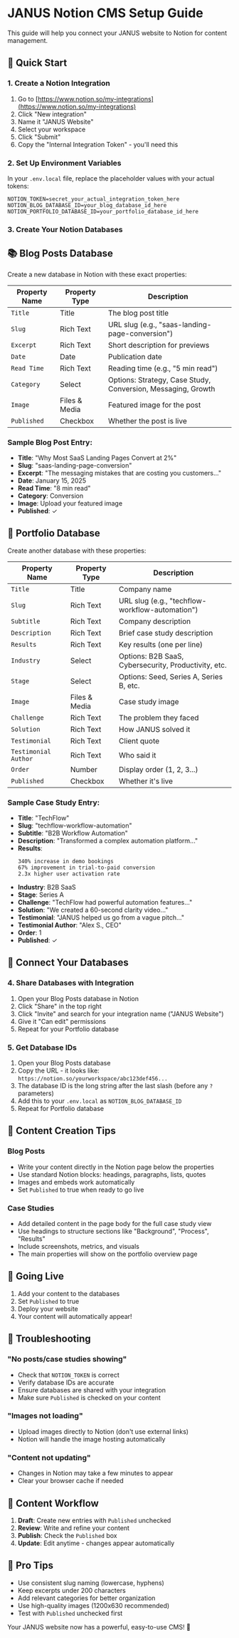 # JANUS Notion CMS Setup Guide

This guide will help you connect your JANUS website to Notion for content management.

## 🚀 Quick Start

### 1. Create a Notion Integration

1. Go to [https://www.notion.so/my-integrations](https://www.notion.so/my-integrations)
2. Click "New integration"
3. Name it "JANUS Website"
4. Select your workspace
5. Click "Submit"
6. Copy the "Internal Integration Token" - you'll need this

### 2. Set Up Environment Variables

In your `.env.local` file, replace the placeholder values with your actual tokens:

```env
NOTION_TOKEN=secret_your_actual_integration_token_here
NOTION_BLOG_DATABASE_ID=your_blog_database_id_here
NOTION_PORTFOLIO_DATABASE_ID=your_portfolio_database_id_here
```

### 3. Create Your Notion Databases

## 📚 Blog Posts Database

Create a new database in Notion with these exact properties:

| Property Name | Property Type | Description |
|---------------|---------------|-------------|
| `Title` | Title | The blog post title |
| `Slug` | Rich Text | URL slug (e.g., "saas-landing-page-conversion") |
| `Excerpt` | Rich Text | Short description for previews |
| `Date` | Date | Publication date |
| `Read Time` | Rich Text | Reading time (e.g., "5 min read") |
| `Category` | Select | Options: Strategy, Case Study, Conversion, Messaging, Growth |
| `Image` | Files & Media | Featured image for the post |
| `Published` | Checkbox | Whether the post is live |

### Sample Blog Post Entry:
- **Title**: "Why Most SaaS Landing Pages Convert at 2%"
- **Slug**: "saas-landing-page-conversion"
- **Excerpt**: "The messaging mistakes that are costing you customers..."
- **Date**: January 15, 2025
- **Read Time**: "8 min read"
- **Category**: Conversion
- **Image**: Upload your featured image
- **Published**: ✓

## 💼 Portfolio Database

Create another database with these properties:

| Property Name | Property Type | Description |
|---------------|---------------|-------------|
| `Title` | Title | Company name |
| `Slug` | Rich Text | URL slug (e.g., "techflow-workflow-automation") |
| `Subtitle` | Rich Text | Company description |
| `Description` | Rich Text | Brief case study description |
| `Results` | Rich Text | Key results (one per line) |
| `Industry` | Select | Options: B2B SaaS, Cybersecurity, Productivity, etc. |
| `Stage` | Select | Options: Seed, Series A, Series B, etc. |
| `Image` | Files & Media | Case study image |
| `Challenge` | Rich Text | The problem they faced |
| `Solution` | Rich Text | How JANUS solved it |
| `Testimonial` | Rich Text | Client quote |
| `Testimonial Author` | Rich Text | Who said it |
| `Order` | Number | Display order (1, 2, 3...) |
| `Published` | Checkbox | Whether it's live |

### Sample Case Study Entry:
- **Title**: "TechFlow"
- **Slug**: "techflow-workflow-automation"
- **Subtitle**: "B2B Workflow Automation"
- **Description**: "Transformed a complex automation platform..."
- **Results**: 
  ```
  340% increase in demo bookings
  67% improvement in trial-to-paid conversion
  2.3x higher user activation rate
  ```
- **Industry**: B2B SaaS
- **Stage**: Series A
- **Challenge**: "TechFlow had powerful automation features..."
- **Solution**: "We created a 60-second clarity video..."
- **Testimonial**: "JANUS helped us go from a vague pitch..."
- **Testimonial Author**: "Alex S., CEO"
- **Order**: 1
- **Published**: ✓

## 🔗 Connect Your Databases

### 4. Share Databases with Integration

1. Open your Blog Posts database in Notion
2. Click "Share" in the top right
3. Click "Invite" and search for your integration name ("JANUS Website")
4. Give it "Can edit" permissions
5. Repeat for your Portfolio database

### 5. Get Database IDs

1. Open your Blog Posts database
2. Copy the URL - it looks like: `https://notion.so/yourworkspace/abc123def456...`
3. The database ID is the long string after the last slash (before any `?` parameters)
4. Add this to your `.env.local` as `NOTION_BLOG_DATABASE_ID`
5. Repeat for Portfolio database

## 🎨 Content Creation Tips

### Blog Posts
- Write your content directly in the Notion page below the properties
- Use standard Notion blocks: headings, paragraphs, lists, quotes
- Images and embeds work automatically
- Set `Published` to true when ready to go live

### Case Studies
- Add detailed content in the page body for the full case study view
- Use headings to structure sections like "Background", "Process", "Results"
- Include screenshots, metrics, and visuals
- The main properties will show on the portfolio overview page

## 🚀 Going Live

1. Add your content to the databases
2. Set `Published` to true
3. Deploy your website
4. Your content will automatically appear!

## 🔧 Troubleshooting

### "No posts/case studies showing"
- Check that `NOTION_TOKEN` is correct
- Verify database IDs are accurate
- Ensure databases are shared with your integration
- Make sure `Published` is checked on your content

### "Images not loading"
- Upload images directly to Notion (don't use external links)
- Notion will handle the image hosting automatically

### "Content not updating"
- Changes in Notion may take a few minutes to appear
- Clear your browser cache if needed

## 📝 Content Workflow

1. **Draft**: Create new entries with `Published` unchecked
2. **Review**: Write and refine your content
3. **Publish**: Check the `Published` box
4. **Update**: Edit anytime - changes appear automatically

## 🎯 Pro Tips

- Use consistent slug naming (lowercase, hyphens)
- Keep excerpts under 200 characters
- Add relevant categories for better organization
- Use high-quality images (1200x630 recommended)
- Test with `Published` unchecked first

Your JANUS website now has a powerful, easy-to-use CMS! 🎉